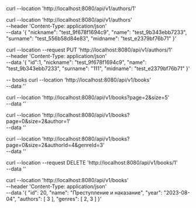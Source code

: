 
curl --location 'http://localhost:8080/api/v1/authors/1'


curl --location 'http://localhost:8080/api/v1/authors' \
--header 'Content-Type: application/json' \
--data '{
"nickname": "test_9f678f1694c9",
"name": "test_9b343ebb7233",
"surname": "test_556b58d84e83",
"midname": "test_e2379bf76b71"
}'

curl --location --request PUT 'http://localhost:8080/api/v1/authors/1' \
--header 'Content-Type: application/json' \
--data '{
"id":1,
"nickname": "test_9f678f1694c9",
"name": "test_9b343ebb7233",
"surname": "111",
"midname": "test_e2379bf76b71"
}'


-- books
curl --location 'http://localhost:8080/api/v1/books' \
--data ''

curl --location 'http://localhost:8080/api/v1/books?page=2&size=5' \
--data ''

curl --location 'http://localhost:8080/api/v1/books?page=0&size=2&author=1' \
--data ''

curl --location 'http://localhost:8080/api/v1/books?page=0&size=2&authorId=4&genreId=3' \
--data ''



curl --location --request DELETE 'http://localhost:8080/api/v1/books/1' \
--data ''


curl --location 'http://localhost:8080/api/v1/books' \
--header 'Content-Type: application/json' \
--data '{
"id": 20,
"name": "Преступление и наказание",
"year": "2023-08-04",
"authors": [
3
],
"genres": [
2,
3
]
}'
